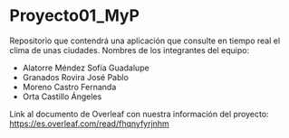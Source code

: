 # Proyecto01_MyP
Repositorio que contendrá una aplicación que consulte en tiempo real el clima de unas ciudades. 
Nombres de los integrantes del equipo:
- Alatorre Méndez Sofía Guadalupe
- Granados Rovira José Pablo 
- Moreno Castro Fernanda 
- Orta Castillo Ángeles

Link al documento de Overleaf con nuestra información del proyecto: https://es.overleaf.com/read/fhqnyfyrjnhm
